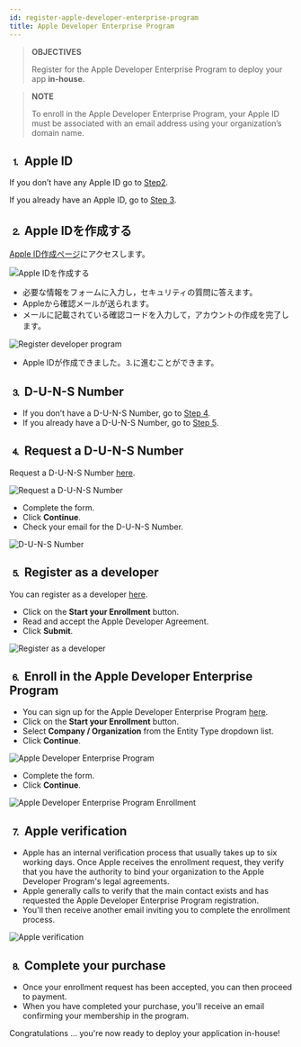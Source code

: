 ```yaml
---
id: register-apple-developer-enterprise-program
title: Apple Developer Enterprise Program
---
```


> **OBJECTIVES**
> 
> Register for the Apple Developer Enterprise Program to deploy your app <b>in-house</b>.

> **NOTE**
> 
> To enroll in the Apple Developer Enterprise Program, your Apple ID must be associated with an email address using your organization’s domain name.


## ⒈ Apple ID

If you don’t have any Apple ID go to [Step2](#step-2-create-your-apple-id).

If you already have an Apple ID, go to [Step 3](#step-3-d-u-n-s-number).

## ⒉ Apple IDを作成する

[Apple ID作成ページ](https://appleid.apple.com/)にアクセスします。

![Apple IDを作成する](img/Apple-ID-Creation-Page-4D-for-iOS.png)

* 必要な情報をフォームに入力し，セキュリティの質問に答えます。
* Appleから確認メールが送られます。
* メールに記載されている確認コードを入力して，アカウントの作成を完了します。

![Register developer program](img/Register-developer-program-4D-for-iOS.png)

* Apple IDが作成できました。⒊に進むことができます。

## ⒊ D-U-N-S Number

* If you don’t have a D-U-N-S Number, go to [Step 4](#step-4-request-a-d-u-n-s-number).
* If you already have a D-U-N-S Number, go to [Step 5](#step-5-register-as-a-developer).

## ⒋ Request a D-U-N-S Number

Request a D-U-N-S Number [here](https://developer.apple.com/enroll/duns-lookup/#/search).

![Request a D-U-N-S Number](img/DUNS-Number-Organization-4D-for-iOS.png)

* Complete the form.
* Click **Continue**.
* Check your email for the D-U-N-S Number.

![D-U-N-S Number](img/DUNS-Number-Apple-Mail_4D-for-iOS.png)

## ⒌ Register as a developer

You can register as a developer [here](https://developer.apple.com/programs/enterprise/enroll/).

* Click on the **Start your Enrollment** button.
* Read and accept the Apple Developer Agreement.
* Click **Submit**.

![Register as a developer](img/Register-developer-4D-for-iOS.png)

## ⒍ Enroll in the Apple Developer Enterprise Program

* You can sign up for the Apple Developer Enterprise Program [here](https://developer.apple.com/enroll/enterprise/).
* Click on the **Start your Enrollment** button.
* Select **Company / Organization** from the Entity Type dropdown list.
* Click **Continue**.

![Apple Developer Enterprise Program](img/Apple-Developer-Enterprise-Program-4D-for-iOS.png)

* Complete the form.
* Click **Continue**.

![Apple Developer Enterprise Program Enrollment](img/Apple-Developer-Enterprise-Program-Enrollment-4D-for-iOS.png)

## ⒎ Apple verification

* Apple has an internal verification process that usually takes up to six working days. Once Apple receives the enrollment request, they verify that you have the authority to bind your organization to the Apple Developer Program's legal agreements.
* Apple generally calls to verify that the main contact exists and has requested the Apple Developer Enterprise Program registration.
* You'll then receive another email inviting you to complete the enrollment process.

![Apple verification](img/Confirmation-email-Organisations-4D-for-iOS.png)

## ⒏ Complete your purchase

* Once your enrollment request has been accepted, you can then proceed to payment.
* When you have completed your purchase, you'll receive an email confirming your membership in the program.

Congratulations ... you're now ready to deploy your application in-house!
